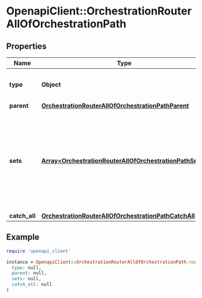 # OpenapiClient::OrchestrationRouterAllOfOrchestrationPath

## Properties

| Name | Type | Description | Notes |
| ---- | ---- | ----------- | ----- |
| **type** | **Object** | Indicates that these are a \&quot;router\&quot; type set of rules. | [optional] |
| **parent** | [**OrchestrationRouterAllOfOrchestrationPathParent**](OrchestrationRouterAllOfOrchestrationPathParent.md) |  | [optional] |
| **sets** | [**Array&lt;OrchestrationRouterAllOfOrchestrationPathSets&gt;**](OrchestrationRouterAllOfOrchestrationPathSets.md) | The Router contains a single set of rules (the \&quot;start\&quot; set). The Router evaluates Events against these Rules, one at a time, and routes each Event to a specific Service based on the first rule that matches. | [optional] |
| **catch_all** | [**OrchestrationRouterAllOfOrchestrationPathCatchAll**](OrchestrationRouterAllOfOrchestrationPathCatchAll.md) |  | [optional] |

## Example

```ruby
require 'openapi_client'

instance = OpenapiClient::OrchestrationRouterAllOfOrchestrationPath.new(
  type: null,
  parent: null,
  sets: null,
  catch_all: null
)
```

